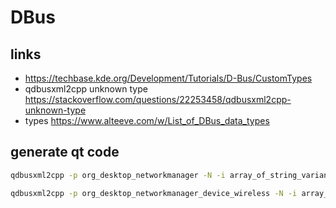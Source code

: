 # DBus

## links

- https://techbase.kde.org/Development/Tutorials/D-Bus/CustomTypes
- qdbusxml2cpp unknown type https://stackoverflow.com/questions/22253458/qdbusxml2cpp-unknown-type
- types https://www.alteeve.com/w/List_of_DBus_data_types

## generate qt code

```bash
qdbusxml2cpp -p org_desktop_networkmanager -N -i array_of_string_variant.hpp -i connection.hpp -i array_of_string_uint32.hpp -i array_of_string_string.hpp org.freedesktop.NetworkManager.xml

qdbusxml2cpp -p org_desktop_networkmanager_device_wireless -N -i array_of_string_variant.hpp org.freedesktop.NetworkManager.Device.Wireless.xml
```
